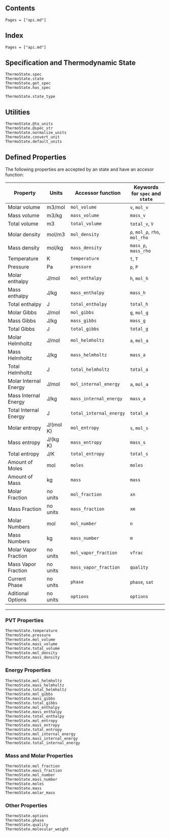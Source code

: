 ## Contents

```@contents
Pages = ["api.md"]
```

## Index

```@index
Pages = ["api.md"]
```
## Specification and Thermodynamic State
```@docs
ThermoState.spec
ThermoState.state
ThermoState.get_spec
ThermoState.has_spec

ThermoState.state_type

```

## Utilities

```@docs
ThermoState.@to_units
ThermoState.@spec_str
ThermoState.normalize_units
ThermoState.convert_unit
ThermoState.default_units
```

## Defined Properties

The following properties are accepted by an state and have an accesor function:

| Property             |Units     |Accessor function      |Keywords for `spec` and `state` |
|----------------------|----------|-----------------------|--------------------------------|
| Molar volume         |m3/mol    |`mol_volume`           | `v`, `mol_v`                   |
| Mass volume          |m3/kg     |`mass_volume`          | `mass_v`                       |
| Total volume         |m3        |`total_volume`         | `total_v`, `V`                 |
| Molar density        |mol/m3    |`mol_density`          | `ρ`, `mol_ρ`, `rho`, `mol_rho` |
| Mass density         |mol/kg    |`mass_density`         | `mass_ρ`, `mass_rho`           |
| Temperature          |K         |`temperature`          | `t`, `T`                       |
| Pressure             |Pa        |`pressure`             | `p`, `P`                       |
| Molar enthalpy       |J/mol     |`mol_enthalpy`         | `h`, `mol_h`                   |
| Mass enthalpy        |J/kg      |`mass_enthalpy`        | `mass_h`                       |
| Total enthalpy       |J         |`total_enthalpy`       | `total_h`                      |
| Molar Gibbs          |J/mol     |`mol_gibbs`            | `g`, `mol_g`                   |
| Mass Gibbs           |J/kg      |`mass_gibbs`           | `mass_g`                       |
| Total Gibbs          |J         |`total_gibbs`          | `total_g`                      |
| Molar Helmholtz      |J/mol     |`mol_helmholtz`        | `a`, `mol_a`                   |
| Mass Helmholtz       |J/kg      |`mass_helmholtz`       | `mass_a`                       |
| Total Helmholtz      |J         |`total_helmholtz`      | `total_a`                      |
| Molar Internal Energy|J/mol     |`mol_internal_energy`  | `a`, `mol_a`                   |
| Mass Internal Energy |J/kg      |`mass_internal_energy` | `mass_a`                       |
| Total Internal Energy|J         |`total_internal_energy`| `total_a`                      |
| Molar entropy        |J/(mol K) |`mol_entropy`          | `s`, `mol_s`                   |
| Mass entropy         |J/(kg K)  |`mass_entropy`         | `mass_s`                       |
| Total entropy        |J/K       |`total_entropy`        | `total_s`                      |
| Amount of Moles      |mol       |`moles`                | `moles`                        |
| Amount of Mass       |kg        |`mass`                 | `mass`                         |
| Molar Fraction       |no units  |`mol_fraction`         | `xn`                           |
| Mass Fraction        |no units  |`mass_fraction`        | `xm`                           |
| Molar Numbers        |mol       |`mol_number`           | `n`                            |
| Mass Numbers         |kg        |`mass_number`          | `m`                            |
| Molar Vapor Fraction |no units  |`mol_vapor_fraction`   | `vfrac`                        |
| Mass Vapor Fraction  |no units  |`mass_vapor_fraction`  | `quality`                      |
| Current Phase        |no units  |`phase`                | `phase`, `sat`                 |
| Aditional Options    |no units  |`options`              | `options`                      |
---

### PVT Properties
```@docs
ThermoState.temperature
ThermoState.pressure
ThermoState.mol_volume
ThermoState.mass_volume
ThermoState.total_volume
ThermoState.mol_density
ThermoState.mass_density
```

### Energy Properties
```@docs
ThermoState.mol_helmholtz
ThermoState.mass_helmholtz
ThermoState.total_helmholtz
ThermoState.mol_gibbs
ThermoState.mass_gibbs
ThermoState.total_gibbs
ThermoState.mol_enthalpy
ThermoState.mass_enthalpy
ThermoState.total_enthalpy
ThermoState.mol_entropy
ThermoState.mass_entropy
ThermoState.total_entropy
ThermoState.mol_internal_energy
ThermoState.mass_internal_energy
ThermoState.total_internal_energy
```

### Mass and Molar Properties
```@docs
ThermoState.mol_fraction
ThermoState.mass_fraction
ThermoState.mol_number
ThermoState.mass_number
ThermoState.moles
ThermoState.mass
ThermoState.molar_mass
```

### Other Properties
```@docs
ThermoState.options
ThermoState.phase
ThermoState.quality
ThermoState.molecular_weight
```